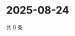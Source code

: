 # 2025-08-24

共 0 条

<!-- BEGIN ZHIHUQUESTIONS -->
<!-- 最后更新时间 Sun Aug 24 2025 05:09:19 GMT+0800 (China Standard Time) -->

<!-- END ZHIHUQUESTIONS -->
